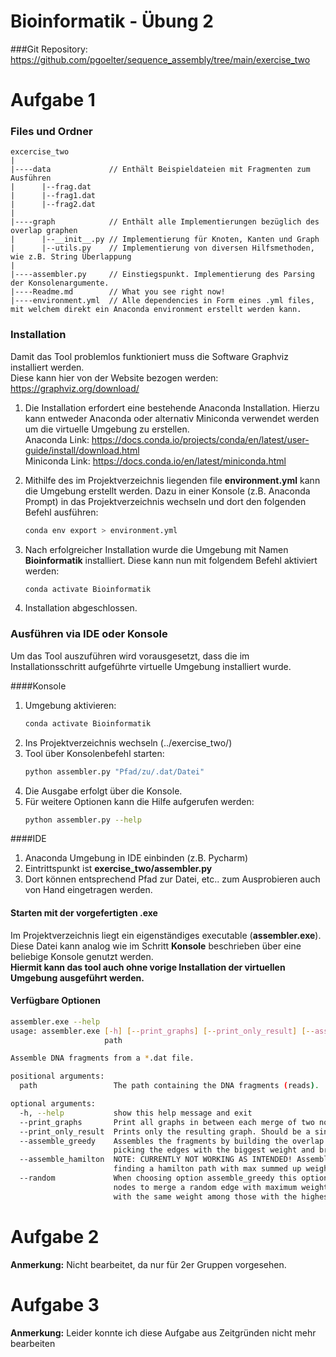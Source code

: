 # Bioinformatik - Übung 2
###Git Repository: https://github.com/pgoelter/sequence_assembly/tree/main/exercise_two
# Aufgabe 1
### Files und Ordner
````
excercise_two
|
|----data             // Enthält Beispieldateien mit Fragmenten zum Ausführen
|      |--frag.dat
|      |--frag1.dat
|      |--frag2.dat
|
|----graph            // Enthält alle Implementierungen bezüglich des overlap graphen
|      |--__init__.py // Implementierung für Knoten, Kanten und Graph
|      |--utils.py    // Implementierung von diversen Hilfsmethoden, wie z.B. String Überlappung
|      
|----assembler.py     // Einstiegspunkt. Implementierung des Parsing der Konsolenargumente.
|----Readme.md        // What you see right now!
|----environment.yml  // Alle dependencies in Form eines .yml files, mit welchem direkt ein Anaconda environment erstellt werden kann.
````
### Installation
Damit das Tool problemlos funktioniert muss die Software Graphviz installiert werden.  
Diese kann hier von der Website bezogen werden: https://graphviz.org/download/

1. Die Installation erfordert eine bestehende Anaconda Installation. Hierzu kann entweder Anaconda oder alternativ Miniconda verwendet werden um die virtuelle Umgebung zu erstellen.  
Anaconda Link: https://docs.conda.io/projects/conda/en/latest/user-guide/install/download.html  
Miniconda Link: https://docs.conda.io/en/latest/miniconda.html
   

2. Mithilfe des im Projektverzeichnis liegenden file **environment.yml** kann die Umgebung erstellt werden. Dazu in einer Konsole (z.B. Anaconda Prompt) in das Projektverzeichnis wechseln und dort den folgenden Befehl ausführen:
    ````bash
    conda env export > environment.yml
    ````  

3. Nach erfolgreicher Installation wurde die Umgebung mit Namen **Bioinformatik** installiert. Diese kann nun mit folgendem Befehl aktiviert werden:
    ````bash
    conda activate Bioinformatik
    ````
4. Installation abgeschlossen.

### Ausführen via IDE oder Konsole
Um das Tool auszuführen wird vorausgesetzt, dass die im Installationsschritt aufgeführte virtuelle Umgebung installiert wurde.  

####Konsole
1. Umgebung aktivieren: 
    ````bash
    conda activate Bioinformatik
    ````
2. Ins Projektverzeichnis wechseln (../exercise_two/)
3. Tool über Konsolenbefehl starten:
    ````bash
    python assembler.py "Pfad/zu/.dat/Datei"
    ````
4. Die Ausgabe erfolgt über die Konsole.
5. Für weitere Optionen kann die Hilfe aufgerufen werden:
    ````bash
    python assembler.py --help
    ````
   
####IDE
1. Anaconda Umgebung in IDE einbinden (z.B. Pycharm)
2. Eintrittspunkt ist **exercise_two/assembler.py**
3. Dort können entsprechend Pfad zur Datei, etc.. zum Ausprobieren auch von Hand eingetragen werden.

#### Starten mit der vorgefertigten .exe
Im Projektverzeichnis liegt ein eigenständiges executable (**assembler.exe**). Diese Datei kann analog wie im Schritt **Konsole** beschrieben über eine beliebige Konsole genutzt werden.  
**Hiermit kann das tool auch ohne vorige Installation der virtuellen Umgebung ausgeführt werden.**

#### Verfügbare Optionen
````bash
assembler.exe --help
usage: assembler.exe [-h] [--print_graphs] [--print_only_result] [--assemble_greedy] [--assemble_hamilton] [--random]
                     path

Assemble DNA fragments from a *.dat file.

positional arguments:
  path                 The path containing the DNA fragments (reads).

optional arguments:
  -h, --help           show this help message and exit
  --print_graphs       Print all graphs in between each merge of two nodes.
  --print_only_result  Prints only the resulting graph. Should be a single node if everything worked.
  --assemble_greedy    Assembles the fragments by building the overlap graph and merging the nodes afterward by
                       picking the edges with the biggest weight and breaking ties arbitrarily.
  --assemble_hamilton  NOTE: CURRENTLY NOT WORKING AS INTENDED! Assembles the fragments by building the overlap graph,
                       finding a hamilton path with max summed up weight. Then merges all nodes of the path together.
  --random             When choosing option assemble_greedy this option can be turned on so each time for choosing
                       nodes to merge a random edge with maximum weight gets picked if there are more than one edges
                       with the same weight among those with the highest weight in the graph.
````
###
# Aufgabe 2
**Anmerkung:** Nicht bearbeitet, da nur für 2er Gruppen vorgesehen.
# Aufgabe 3
**Anmerkung:** Leider konnte ich diese Aufgabe aus Zeitgründen nicht mehr bearbeiten